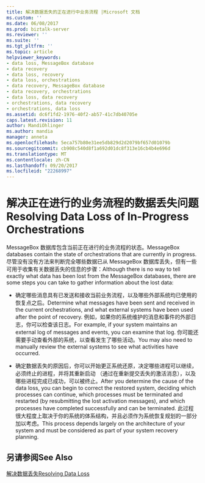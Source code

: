```yaml
---
title: 解决数据丢失的正在进行中业务流程 |Microsoft 文档
ms.custom: ''
ms.date: 06/08/2017
ms.prod: biztalk-server
ms.reviewer: ''
ms.suite: ''
ms.tgt_pltfrm: ''
ms.topic: article
helpviewer_keywords:
- data loss, MessageBox database
- data recovery
- data loss, recovery
- data loss, orchestrations
- data recovery, MessageBox database
- data recovery, orchestrations
- data loss, data recovery
- orchestrations, data recovery
- orchestrations, data loss
ms.assetid: dc6f1fd2-1976-40f2-ab57-41c7db40705e
caps.latest.revision: 11
author: MandiOhlinger
ms.author: mandia
manager: anneta
ms.openlocfilehash: 5eca757b80e31ee5db829d2d2079bf657d01079b
ms.sourcegitcommit: cb908c540d8f1a692d01dc8f313e16cb4b4e696d
ms.translationtype: MT
ms.contentlocale: zh-CN
ms.lasthandoff: 09/20/2017
ms.locfileid: "22268997"
---
```

# <a name="resolving-data-loss-of-in-progress-orchestrations"></a><span data-ttu-id="42826-102">解决正在进行的业务流程的数据丢失问题</span><span class="sxs-lookup"><span data-stu-id="42826-102">Resolving Data Loss of In-Progress Orchestrations</span></span>
<span data-ttu-id="42826-103">MessageBox 数据库包含当前正在进行的业务流程的状态。</span><span class="sxs-lookup"><span data-stu-id="42826-103">MessageBox databases contain the state of orchestrations that are currently in progress.</span></span> <span data-ttu-id="42826-104">尽管没有没有方法来判断完全哪些数据已从 MessageBox 数据库丢失，但有一些可用于收集有关数据丢失的信息的步骤：</span><span class="sxs-lookup"><span data-stu-id="42826-104">Although there is no way to tell exactly what data has been lost from the MessageBox databases, there are some steps you can take to gather information about the lost data:</span></span>  
  
-   <span data-ttu-id="42826-105">确定哪些消息具有已发送和接收当前业务流程，以及哪些外部系统均已使用的恢复点之后。</span><span class="sxs-lookup"><span data-stu-id="42826-105">Determine what messages have been sent and received in the current orchestrations, and what external systems have been used after the point of recovery.</span></span> <span data-ttu-id="42826-106">例如，如果你的系统维护的消息和事件的外部日志，你可以检查该日志。</span><span class="sxs-lookup"><span data-stu-id="42826-106">For example, if your system maintains an external log of messages and events, you can examine that log.</span></span> <span data-ttu-id="42826-107">你可能还需要手动查看外部的系统，以查看发生了哪些活动。</span><span class="sxs-lookup"><span data-stu-id="42826-107">You may also need to manually review the external systems to see what activities have occurred.</span></span>  
  
-   <span data-ttu-id="42826-108">确定数据丢失的原因后，你可以开始更正系统还原，决定哪些进程可以继续，必须终止的进程，并将其重新启动 （通过在重新提交丢失的激活消息），以及哪些进程完成已成功，可以被终止。</span><span class="sxs-lookup"><span data-stu-id="42826-108">After you determine the cause of the data loss, you can begin to correct the restored system, deciding which processes can continue, which processes must be terminated and restarted (by resubmitting the lost activation messages), and which processes have completed successfully and can be terminated.</span></span> <span data-ttu-id="42826-109">此过程很大程度上取决于你的系统的体系结构，并且必须作为系统恢复规划的一部分加以考虑。</span><span class="sxs-lookup"><span data-stu-id="42826-109">This process depends largely on the architecture of your system and must be considered as part of your system recovery planning.</span></span>  
  
## <a name="see-also"></a><span data-ttu-id="42826-110">另请参阅</span><span class="sxs-lookup"><span data-stu-id="42826-110">See Also</span></span>  
 [<span data-ttu-id="42826-111">解决数据丢失</span><span class="sxs-lookup"><span data-stu-id="42826-111">Resolving Data Loss</span></span>](../core/resolving-data-loss.md)